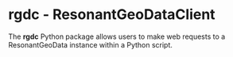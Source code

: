 # rgdc - ResonantGeoDataClient

The **rgdc** Python package allows users to make web requests to a ResonantGeoData instance within a Python script.
